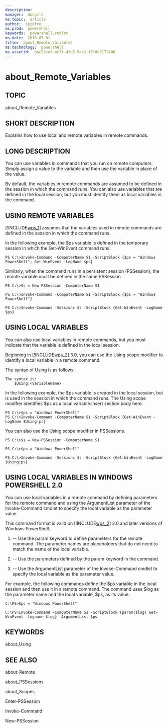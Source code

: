 ```yaml
---
description:  
manager:  dongill
ms.topic:  article
author:  jpjofre
ms.prod:  powershell
keywords:  powershell,cmdlet
ms.date:  2016-07-01
title:  about_Remote_Variables
ms.technology:  powershell
ms.assetid:  bae22ce0-4c7f-43a3-9ee2-f7fdd2172400
---
```


# about_Remote_Variables
## TOPIC  
 about\_Remote\_Variables  
  
## SHORT DESCRIPTION  
 Explains how to use local and remote variables in remote commands.  
  
## LONG DESCRIPTION  
 You can use variables in commands that you run on remote computers. Simply assign a value to the variable and then use the variable in place of the value.  
  
 By default, the variables in remote commands are assumed to be defined in the session in which the command runs. You can also use variables that are defined in the local session, but you must identify them as local variables in the command.  
  
## USING REMOTE VARIABLES  
 [!INCLUDE[wps_1]()] assumes that the variables used in remote commands  are defined in the session in which the command runs.  
  
 In the following example, the $ps variable is defined in the temporary  session in which the Get\-WinEvent command runs.  
  
```  
PS C:\>Invoke-Command -ComputerName S1 -ScriptBlock {$ps = "Windows PowerShell"; Get-WinEvent -LogName $ps}  
```  
  
 Similarly, when the command runs in a persistent session \(PSSession\), the remote variable must be defined in the same PSSession.  
  
```  
PS C:\>$s = New-PSSession -ComputerName S1  
  
PS C:\>Invoke-Command -ComputerName S1 -ScriptBlock {$ps = "Windows PowerShell"}  
  
PS C:\>Invoke-Command -Sessions $s -ScriptBlock {Get-WinEvent -LogName $ps}  
```  
  
## USING LOCAL VARIABLES  
 You can also use local variables in remote commands, but you must indicate that the variable is defined in the local session.  
  
 Beginning in [!INCLUDE[wps_2]()] 3.0, you can use the Using scope modifier to identify a local variable in a remote command.  
  
 The syntax of Using is as follows:  
  
```  
The syntax is:  
    $Using:<VariableName>         
```  
  
 In the following example, the $ps variable is created in the local session, but is used in the session in which the command runs. The Using scope modifier identifies $ps as a local variable.Insert section body here.  
  
```  
PS C:\>$ps = "Windows PowerShell"  
PS C:\>Invoke-Command -ComputerName S1 -ScriptBlock {Get-WinEvent -LogName $Using:ps}  
```  
  
 You can also use the Using scope modifier in PSSessions.  
  
```  
PS C:\>$s = New-PSSession -ComputerName S1  
  
PS C:\>$ps = "Windows PowerShell"  
  
PS C:\>Invoke-Command -Sessions $s -ScriptBlock {Get-WinEvent -LogName $Using:ps}  
```  
  
## USING LOCAL VARIABLES IN WINDOWS POWERSHELL 2.0  
 You can use local variables in a remote command by defining parameters for the remote command and using the ArgumentList parameter of the Invoke\-Command cmdlet to specify the local variable as the parameter value.  
  
 This command format is valid on [!INCLUDE[wps_2]()] 2.0 and later versions of Windows PowerShell.  
  
1.  \-\- Use the param keyword to define parameters for the remote command. The parameter names are placeholders that do not need to match the name of the local variable.  
  
2.  \-\- Use the parameters defined by the param keyword in the command.  
  
3.  \-\- Use the ArgumentList parameter of the Invoke\-Command cmdlet to specify the local variable as the parameter value.  
  
 For example, the following commands define the $ps variable in the local session and then use it in a remote command. The command uses $log as the parameter name and the local variable, $ps, as its value.  
  
```  
C:\PS>$ps = "Windows PowerShell"  
  
C:\PS>Invoke-Command -ComputerName S1 -ScriptBlock {param($log) Get-WinEvent -logname $log} -ArgumentList $ps  
```  
  
## KEYWORDS  
 about\_Using  
  
## SEE ALSO  
 about\_Remote  
  
 about\_PSSessions  
  
 about\_Scopes  
  
 Enter\-PSSession  
  
 Invoke\-Command  
  
 New\-PSSession

